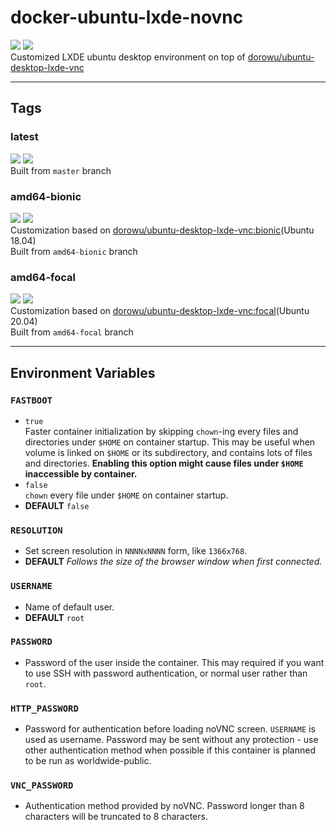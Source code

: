 # docker-ubuntu-lxde-novnc

[![](https://img.shields.io/docker/pulls/hdavid0510/ubuntu-desktop-lxde-vnc?style=flat-square)](https://hub.docker.com/r/hdavid0510/ubuntu-desktop-lxde-vnc) [![](https://img.shields.io/github/issues/hdavid0510/docker-ubuntu-lxde-novnc?style=flat-square)](https://github.com/hdavid0510/docker-ubuntu-lxde-novnc/issues)  
Customized LXDE ubuntu desktop environment on top of [dorowu/ubuntu-desktop-lxde-vnc](https://hub.docker.com/r/dorowu/ubuntu-desktop-lxde-vnc)


---
## Tags

### latest
[![](https://img.shields.io/docker/v/hdavid0510/ubuntu-desktop-lxde-vnc/latest?style=flat-square)](https://hub.docker.com/r/hdavid0510/ubuntu-desktop-lxde-vnc/tags) [![](https://img.shields.io/docker/image-size/hdavid0510/ubuntu-desktop-lxde-vnc/latest?style=flat-square)]()  
Built from `master` branch

### amd64-bionic  
[![](https://img.shields.io/docker/v/hdavid0510/ubuntu-desktop-lxde-vnc/amd64-bionic?style=flat-square)](https://hub.docker.com/r/hdavid0510/ubuntu-desktop-lxde-vnc/tags) [![](https://img.shields.io/docker/image-size/hdavid0510/ubuntu-desktop-lxde-vnc/amd64-bionic?style=flat-square)]()  
Customization based on [dorowu/ubuntu-desktop-lxde-vnc:bionic](https://hub.docker.com/r/dorowu/ubuntu-desktop-lxde-vnc)(Ubuntu 18.04)  
Built from `amd64-bionic` branch

### amd64-focal  
[![](https://img.shields.io/docker/v/hdavid0510/ubuntu-desktop-lxde-vnc/amd64-focal?style=flat-square)](https://hub.docker.com/r/hdavid0510/ubuntu-desktop-lxde-vnc/tags) [![](https://img.shields.io/docker/image-size/hdavid0510/ubuntu-desktop-lxde-vnc/amd64-focal?style=flat-square)]()  
Customization based on [dorowu/ubuntu-desktop-lxde-vnc:focal](https://hub.docker.com/r/dorowu/ubuntu-desktop-lxde-vnc)(Ubuntu 20.04)  
Built from `amd64-focal` branch


---
## Environment Variables

### `FASTBOOT`
* `true`  
Faster container initialization by skipping `chown`-ing every files and directories under `$HOME` on container startup. This may be useful when volume is linked on `$HOME` or its subdirectory, and contains lots of files and directories. __Enabling this option might cause files under `$HOME` inaccessible by container.__
* `false`  
`chown` every file under `$HOME` on container startup.
* **DEFAULT** `false`

### `RESOLUTION`
* Set screen resolution in `NNNNxNNNN` form, like `1366x768`.  
* **DEFAULT** _Follows the size of the browser window when first connected._  

### `USERNAME`
* Name of default user.  
* **DEFAULT** `root`

### `PASSWORD`
* Password of the user inside the container. This may required if you want to use SSH with password authentication, or normal user rather than `root`.

### `HTTP_PASSWORD`
* Password for authentication before loading noVNC screen. `USERNAME` is used as username. Password may be sent without any protection - use other authentication method when possible if this container is planned to be run as worldwide-public.

### `VNC_PASSWORD`
* Authentication method provided by noVNC. Password longer than 8 characters will be truncated to 8 characters.
